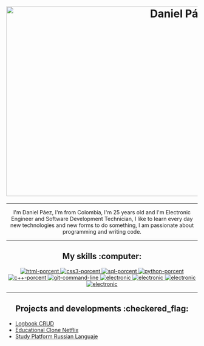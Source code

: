 <h1 align='center'>
    <a href="https://danielpaez.site/"><img src="https://i.ibb.co/z68wdcr/banner.png" alt="Daniel Páez" width="900" height="500"></a>
</h1>
<hr/>
<p align='center'> I'm Daniel Páez, I'm from Colombia, I'm 25 years old and I'm Electronic Engineer and Software Development Technician, 
     I like to learn every day new technologies and new forms to do something, I am passionate about programming 
     and writing code.</p>
<hr/>
<h2 align='center'>My skills :computer:</h2>
<!-- Habilities shields -->
<p align="center">
  <a href="#">
    <img src="https://img.shields.io/badge/HTML5-80%25-blue" alt="html-porcent"> <!--Shield HTML5 porcent-->
  </a>
  <a href="#">
    <img src="https://img.shields.io/badge/CSS3-70%25-blue" alt="css3-porcent"> <!--Shield CSS3 porcent-->
  </a>
  <a href="#">
    <img src="https://img.shields.io/badge/SQL-70%25-blue" alt="sql-porcent"> <!--Shield SQL porcent-->
  </a>
  <a href="#">
    <img src="https://img.shields.io/badge/Python-40%25-blue" alt="python-porcent"> <!--Shield PYTHON porcent-->
  </a>
  <a href="#">
    <img src="https://img.shields.io/badge/C%2B%2B-60%25-blue" alt="c++-porcent"> <!--Shield C++ porcent-->
  </a>
    <a href="#">
    <img src="https://img.shields.io/badge/Git Command Line-70%25-blue" alt="git-command-line"> <!--Shield C++ porcent-->
  </a>
   </a>
    <a href="#">
    <img src="https://img.shields.io/badge/Electronic-95%25-blue" alt="electronic"> <!--Shield Electronic porcent-->
  </a>
   </a>
    <a href="#">
    <img src="https://img.shields.io/badge/Learning React Js-Basic Now-blue" alt="electronic"> <!--Shield React porcent-->
  </a>
   </a>
    <a href="#">
    <img src="https://img.shields.io/badge/Learning .NET-Basic Now-blue" alt="electronic"> <!--Shield .NET porcent-->
  </a>
    </a>
    <a href="#">
    <img src="https://img.shields.io/badge/Learning Django-Basic Now-blue" alt="electronic"> <!--Shield Django porcent-->
  </a>
</p>
<hr />
<h2 align='center'>Projects and developments :checkered_flag:</h2> 
<ul>
    <li><a href="https://senaceet.github.io/gui-proyecto-logbook/">Logbook CRUD</li> 
    <li><a href="https://danielpaezb.github.io/netflix-clone/">Educational Clone Netflix</li> 
    <li><a href="https://senaceet2020.000webhostapp.com/">Study Platform Russian Languaje</li>
</ul>


